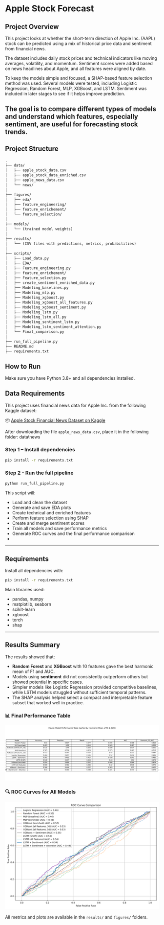 # Apple Stock Forecast

## Project Overview

This project looks at whether the short-term direction of Apple Inc. (AAPL) stock can be predicted using a mix of historical price data and sentiment from financial news.

The dataset includes daily stock prices and technical indicators like moving averages, volatility, and momentum. Sentiment scores were added based on news headlines about Apple, and all features were aligned by date.

To keep the models simple and focused, a SHAP-based feature selection method was used. Several models were tested, including Logistic Regression, Random Forest, MLP, XGBoost, and LSTM. Sentiment was included in later stages to see if it helps improve prediction.

The goal is to compare different types of models and understand which features, especially sentiment, are useful for forecasting stock trends.
---

## Project Structure

```text
.
├── data/
│   ├── apple_stock_data.csv
│   ├── apple_stock_data_enriched.csv
│   ├── apple_news_data.csv
│   └── news/
│
├── figures/
│   ├── eda/
│   ├── feature_engineering/
│   ├── feature_enrichement/
│   └── feature_selection/
│
├── models/
│   └── (trained model weights)
│
├── results/
│   └── (CSV files with predictions, metrics, probabilities)
│
├── scripts/
│   ├── Load_data.py
│   ├── EDA/
│   ├── Feature_engineering.py
│   ├── feature_enrichement/
│   ├── Feature_selection.py
│   ├── create_sentiment_enriched_data.py
│   ├── Modeling_baselines.py
│   ├── Modeling_mlp.py
│   ├── Modeling_xgboost.py
│   ├── Modeling_xgboost_all_features.py
│   ├── Modeling_xgboost_sentiment.py
│   ├── Modeling_lstm.py
│   ├── Modeling_lstm_all.py
│   ├── Modeling_sentiment_lstm.py
│   ├── Modeling_lstm_sentiment_attention.py
│   └── Final_comparison.py
│
├── run_full_pipeline.py
├── README.md
├── requirements.txt

```

## How to Run

Make sure you have Python 3.8+ and all dependencies installed.

## Data Requirements

This project uses financial news data for Apple Inc. from the following Kaggle dataset:

📦 [Apple Stock Financial News Dataset on Kaggle](https://www.kaggle.com/datasets/frankossai/apple-stock-aapl-historical-financial-news-data)

After downloading the file `apple_news_data.csv`, place it in the following folder: data\news


### Step 1 – Install dependencies

```bash
pip install -r requirements.txt
```

### Step 2 - Run the full pipeline

```bash
python run_full_pipeline.py
```

This script will:

- Load and clean the dataset
- Generate and save EDA plots
- Create technical and enriched features
- Perform feature selection using SHAP
- Create and merge sentiment scores
- Train all models and save performance metrics
- Generate ROC curves and the final performance comparison
- 
---

## Requirements

Install all dependencies with:

```bash
pip install -r requirements.txt
```

Main libraries used:
- pandas, numpy
- matplotlib, seaborn
- scikit-learn
- xgboost
- torch
- shap

---

## Results Summary

The results showed that:

- **Random Forest** and **XGBoost** with 10 features gave the best harmonic mean of F1 and AUC.
- Models using **sentiment** did not consistently outperform others but showed potential in specific cases.
- Simpler models like Logistic Regression provided competitive baselines, while LSTM models struggled without sufficient temporal patterns.
- The SHAP analysis helped select a compact and interpretable feature subset that worked well in practice.

### 📊 Final Performance Table

![Model Performance Table](results/model_performance_table.png)

### 🔍 ROC Curves for All Models

![ROC Curves](results/roc_curve_comparison.png)

All metrics and plots are available in the `results/` and `figures/` folders.
